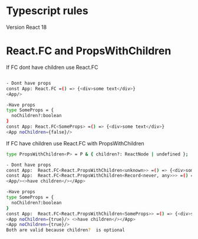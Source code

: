 # Typescript rules

Version React 18

# React.FC and PropsWithChildren

If FC dont have children use React.FC 

```bash

- Dont have props
const App: React.FC =() => {<div>some text</div>}
<App/>

-Have props
type SomeProps = {
  noChildren?:boolean
}
const App: React.FC<SomeProps> =() => {<div>some text</div>}
<App noChildren={false}/>

```

If FC have children use React.FC  with PropsWithChildren

```bash
type PropsWithChildren<P> = P & { children?: ReactNode | undefined };

- Dont have props
const App:  React.FC<React.PropsWithChildren<unknown>> =() => {<div>some text</div>}
const App:  React.FC<React.PropsWithChildren<Record<never, any>>> =() => {<div>some text</div>}
<App/><>have children</></App>

-Have props
type SomeProps = {
  noChildren?:boolean
}
const App:  React.FC<React.PropsWithChildren<SomeProps>> =() => {<div>some text</div>}
<App noChildren={true}/> <>have children</></App>
<App noChildren={true}/>
Both are valid because children?  is optional

```
